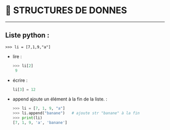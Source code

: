 # 📁 STRUCTURES DE DONNES
---

## Liste python :
`>>> li = [7,1,9,"a"]`
* lire :
  ```python
  >>> li[2]
   9
* écrire :
  ```python
  li[3] = 12
* append ajoute un élément à la fin de la liste. :
  ```python
  >>> li = [7, 1, 9, "a"]
  >>> li.append("banane")   # ajoute str "banane" à la fin
  >>> print(li)
  [7, 1, 9, 'a', 'banane']
